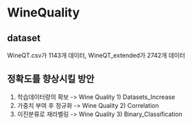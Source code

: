 # WineQuality
## dataset
WineQT.csv가 1143개 데이터, WineQT_extended가 2742개 데이터

## 정확도를 향상시킬 방안
1) 학습데이터량의 확보 -> Wine Quality 1) Datasets_Increase
2) 가중치 부여 후 정규화 -> Wine Quality 2) Correlation
3) 이진분류로 재라벨링 -> Wine Quality 3) Binary_Classification
